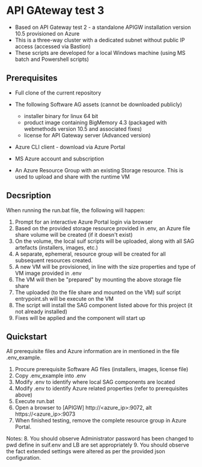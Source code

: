 # API GAteway test 3
- Based on API Gateway test 2 - a standalone APIGW installation version 10.5 provisioned on Azure
- This is a three-way cluster with a dedicated subnet without public IP access (accessed via Bastion)
- These scripts are developed for a local Windows machine (using MS batch and Powershell scripts)

## Prerequisites

- Full clone of the current repository
- The following Software AG assets (cannot be downloaded publicly)
  - installer binary for linux 64 bit
  - product image containing BigMemory 4.3 (packaged with webmethods version 10.5 and associated fixes)
  - license for API Gateway server (Advanced version)

- Azure CLI client - download via Azure Portal
- MS Azure account and subscription
- An Azure Resource Group with an existing Storage resource. This is used to upload and share with the runtime VM

## Decsription

When running the run.bat file, the following will happen:

1. Prompt for an interactive Azure Portal login via browser
2. Based on the provided storage resource provided in .env, an Azure file share volume will be created (if it doesn't exist)
3. On the volume, the local suif scripts will be uploaded, along with all SAG artefacts (installers, images, etc.)
4. A separate, ephemeral, resource group will be created for all subsequent resources created.
5. A new VM will be provisioned, in line with the size properties and type of VM image provided in .env
6. The VM will then be "prepared" by mounting the above storage file share
7. The uploaded (to the file share and mounted on the VM) suif script entrypoint.sh will be execute on the VM
8. The script will install the SAG component listed above for this project (it not already installed)
9. Fixes will be applied and the component will start up


## Quickstart

All prerequisite files and Azure information are in mentioned in the file .env_example.

1. Procure prerequisite Software AG files (installers, images, license file)
2. Copy .env_example into .env
3. Modify .env to identify where local SAG components are located
4. Modify .env to identify Azure related properties (refer to prerequisites above)
5. Execute run.bat
6. Open a browser to [APIGW] http://<azure_ip>:9072, alt https://<azure_ip>:9073
7. When finished testing, remove the complete resource group in Azure Portal.

Notes:
8. You should observe Administrator password has been changed to pwd define in suif.env and LB are set appropriately
9. You should observe the fact extended settings were altered as per the provided json configuration.
